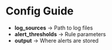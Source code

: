 # Config Guide

- **log_sources** → Path to log files
- **alert_thresholds** → Rule parameters
- **output** → Where alerts are stored
